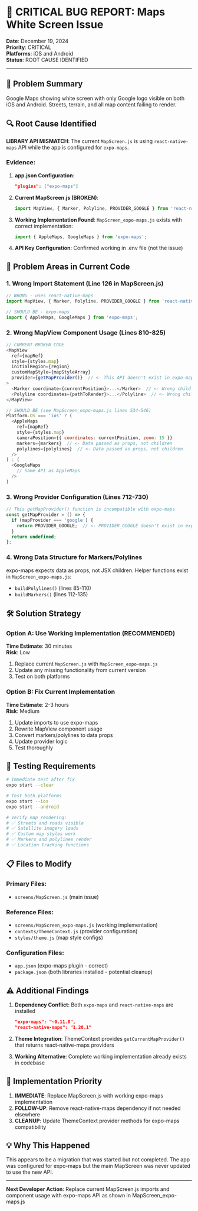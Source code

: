 # 🚨 CRITICAL BUG REPORT: Maps White Screen Issue

**Date**: December 19, 2024  
**Priority**: CRITICAL  
**Platforms**: iOS and Android  
**Status**: ROOT CAUSE IDENTIFIED

---

## 🎯 Problem Summary

Google Maps showing white screen with only Google logo visible on both iOS and Android. Streets, terrain, and all map content failing to render.

## 🔍 Root Cause Identified

**LIBRARY API MISMATCH**: The current `MapScreen.js` is using `react-native-maps` API while the app is configured for `expo-maps`.

### Evidence:

1. **app.json Configuration**:
   ```json
   "plugins": ["expo-maps"]
   ```

2. **Current MapScreen.js (BROKEN)**:
   ```javascript
   import MapView, { Marker, Polyline, PROVIDER_GOOGLE } from 'react-native-maps';
   ```

3. **Working Implementation Found**:
   `MapScreen_expo-maps.js` exists with correct implementation:
   ```javascript
   import { AppleMaps, GoogleMaps } from 'expo-maps';
   ```

4. **API Key Configuration**: Confirmed working in .env file (not the issue)

## 📂 Problem Areas in Current Code

### 1. **Wrong Import Statement** (Line 126 in MapScreen.js)
```javascript
// WRONG - uses react-native-maps
import MapView, { Marker, Polyline, PROVIDER_GOOGLE } from 'react-native-maps';

// SHOULD BE - expo-maps
import { AppleMaps, GoogleMaps } from 'expo-maps';
```

### 2. **Wrong MapView Component Usage** (Lines 810-825)
```javascript
// CURRENT BROKEN CODE
<MapView
  ref={mapRef}
  style={styles.map}
  initialRegion={region}
  customMapStyle={mapStyleArray}
  provider={getMapProvider()}  // <- This API doesn't exist in expo-maps
>
  <Marker coordinate={currentPosition}>...</Marker>  // <- Wrong child API
  <Polyline coordinates={pathToRender}>...</Polyline>  // <- Wrong child API
</MapView>

// SHOULD BE (see MapScreen_expo-maps.js lines 534-546)
Platform.OS === 'ios' ? (
  <AppleMaps
    ref={mapRef}
    style={styles.map}
    cameraPosition={{ coordinates: currentPosition, zoom: 15 }}
    markers={markers}  // <- Data passed as props, not children
    polylines={polylines}  // <- Data passed as props, not children
  />
) : (
  <GoogleMaps
    // Same API as AppleMaps
  />
)
```

### 3. **Wrong Provider Configuration** (Lines 712-730)
```javascript
// This getMapProvider() function is incompatible with expo-maps
const getMapProvider = () => {
  if (mapProvider === 'google') {
    return PROVIDER_GOOGLE;  // <- PROVIDER_GOOGLE doesn't exist in expo-maps
  }
  return undefined;
};
```

### 4. **Wrong Data Structure for Markers/Polylines**
expo-maps expects data as props, not JSX children. Helper functions exist in `MapScreen_expo-maps.js`:
- `buildPolylines()` (lines 85-110)
- `buildMarkers()` (lines 112-135)

## 🛠️ Solution Strategy

### Option A: Use Working Implementation (RECOMMENDED)
**Time Estimate**: 30 minutes  
**Risk**: Low

1. Replace current `MapScreen.js` with `MapScreen_expo-maps.js`
2. Update any missing functionality from current version
3. Test on both platforms

### Option B: Fix Current Implementation
**Time Estimate**: 2-3 hours  
**Risk**: Medium

1. Update imports to use expo-maps
2. Rewrite MapView component usage
3. Convert markers/polylines to data props
4. Update provider logic
5. Test thoroughly

## 🧪 Testing Requirements

```bash
# Immediate test after fix
expo start --clear

# Test both platforms
expo start --ios
expo start --android

# Verify map rendering:
# ✅ Streets and roads visible
# ✅ Satellite imagery loads
# ✅ Custom map styles work
# ✅ Markers and polylines render
# ✅ Location tracking functions
```

## 📋 Files to Modify

### Primary Files:
- `screens/MapScreen.js` (main issue)

### Reference Files:
- `screens/MapScreen_expo-maps.js` (working implementation)
- `contexts/ThemeContext.js` (provider configuration)
- `styles/theme.js` (map style configs)

### Configuration Files:
- `app.json` (expo-maps plugin - correct)
- `package.json` (both libraries installed - potential cleanup)

## ⚠️ Additional Findings

1. **Dependency Conflict**: Both `expo-maps` and `react-native-maps` are installed
   ```json
   "expo-maps": "~0.11.0",
   "react-native-maps": "1.20.1"
   ```

2. **Theme Integration**: ThemeContext provides `getCurrentMapProvider()` that returns react-native-maps providers

3. **Working Alternative**: Complete working implementation already exists in codebase

## 🚀 Implementation Priority

1. **IMMEDIATE**: Replace MapScreen.js with working expo-maps implementation
2. **FOLLOW-UP**: Remove react-native-maps dependency if not needed elsewhere
3. **CLEANUP**: Update ThemeContext provider methods for expo-maps compatibility

## 💡 Why This Happened

This appears to be a migration that was started but not completed. The app was configured for expo-maps but the main MapScreen was never updated to use the new API.

---

**Next Developer Action**: Replace current MapScreen.js imports and component usage with expo-maps API as shown in MapScreen_expo-maps.js
